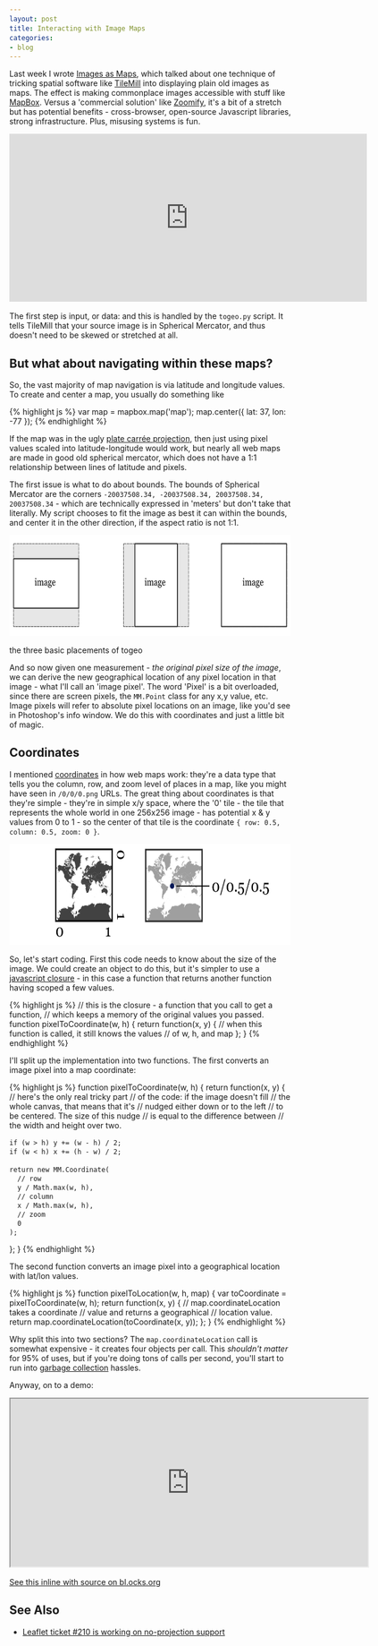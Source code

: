 ```yaml
---
layout: post
title: Interacting with Image Maps
categories:
- blog
---
```


Last week I wrote [Images as Maps](http://macwright.org/2012/08/13/images-as-maps.html),
which talked about one technique of tricking spatial software like
[TileMill](http://mapbox.com/tilemill/) into displaying plain old images
as maps. The effect is making commonplace images accessible with stuff like
[MapBox](http://mapbox.com/). Versus a 'commercial solution' like
[Zoomify](http://www.zoomify.com/), it's a bit of a stretch but has potential
benefits - cross-browser, open-source Javascript libraries, strong
infrastructure. Plus, misusing systems is fun.

<iframe width='640' height='300' frameBorder='0'
    src='http://a.tiles.mapbox.com/v3/tmcw.map-5qadc7q9.html#4/10.055/-147.700'></iframe>

The first step is input, or data: and this is handled by the `togeo.py` script.
It tells TileMill that your source image is in Spherical Mercator, and thus
doesn't need to be skewed or stretched at all.

## But what about navigating within these maps?

So, the vast majority of map navigation is via latitude and longitude values.
To create and center a map, you usually do something like

{% highlight js %}
var map = mapbox.map('map');
map.center({ lat: 37, lon: -77 });
{% endhighlight %}

If the map was in the ugly [plate carrée projection](http://en.wikipedia.org/wiki/Equirectangular_projection),
then just using pixel values scaled into latitude-longitude would work, but
nearly all web maps are made in good old spherical mercator, which does
not have a 1:1 relationship between lines of latitude and pixels.

The first issue is what to do about bounds. The bounds of Spherical Mercator
are the corners `-20037508.34, -20037508.34, 20037508.34, 20037508.34` -
which are technically expressed in 'meters' but don't take that literally.
My script chooses to fit the image as best it can within the bounds, and center
it in the other direction, if the aspect ratio is not 1:1.

<img src='/graphics/interacting-with-image-maps.png' width='640' height='180' />

<span class='image-credit'>the three basic placements of togeo</span>

And so now given one measurement - _the original pixel size of the image_,
we can derive the new geographical location of any pixel location in that image -
what I'll call an 'image pixel'. The word 'Pixel' is a bit overloaded, since
there are screen pixels, the `MM.Point` class for any x,y value, etc.
Image pixels will refer to absolute pixel locations on an image, like you'd
see in Photoshop's info window.
We do this with coordinates and just a little bit of magic.

## Coordinates

I mentioned [coordinates](http://macwright.org/2012/05/15/how-web-maps-work.html) in
how web maps work: they're a data type that tells you the column, row, and
zoom level of places in a map, like you might have seen in `/0/0/0.png` URLs.
The great thing about coordinates is that they're simple - they're in
simple x/y space, where the '0' tile - the tile that represents the whole
world in one 256x256 image - has potential x & y values from 0 to 1 -
so the center of that tile is the coordinate `{ row: 0.5, column: 0.5, zoom: 0 }`.

<img src='/graphics/interacting-with-image-maps-2.png' width='640' height='180' />

So, let's start coding. First this code needs to know about the size of the image.
We could create an object to do this, but it's simpler to use a
[javascript closure](http://www.javascriptkit.com/javatutors/closures.shtml) -
in this case a function that returns another function having scoped a few values.

{% highlight js %}
// this is the closure - a function that you call to get a function,
// which keeps a memory of the original values you passed.
function pixelToCoordinate(w, h) {
  return function(x, y) {
    // when this function is called, it still knows the values
    // of w, h, and map
  };
}
{% endhighlight %}

I'll split up the implementation into two functions. The first converts
an image pixel into a map coordinate:

{% highlight js %}
function pixelToCoordinate(w, h) {
  return function(x, y) {
    // here's the only real tricky part
    // of the code: if the image doesn't fill
    // the whole canvas, that means that it's
    // nudged either down or to the left
    // to be centered. The size of this nudge
    // is equal to the difference between
    // the width and height over two.

    if (w > h) y += (w - h) / 2;
    if (w < h) x += (h - w) / 2;

    return new MM.Coordinate(
      // row
      y / Math.max(w, h),
      // column
      x / Math.max(w, h),
      // zoom
      0
    );
  };
}
{% endhighlight %}

The second function converts an image pixel into a geographical location with
lat/lon values.

{% highlight js %}
function pixelToLocation(w, h, map) {
  var toCoordinate = pixelToCoordinate(w, h);
  return function(x, y) {
    // map.coordinateLocation takes a coordinate
    // value and returns a geographical
    // location value.
    return map.coordinateLocation(toCoordinate(x, y));
  };
}
{% endhighlight %}

Why split this into two sections? The `map.coordinateLocation` call is somewhat
expensive - it creates four objects per call. This _shouldn't matter_
for 95% of uses, but if you're doing tons of calls per second, you'll
start to run into [garbage collection](http://www.scirra.com/blog/76/how-to-write-low-garbage-real-time-javascript)
hassles.

Anyway, on to a demo:

<iframe src='http://bl.ocks.org/d/3388822/' width='640' height='300'></iframe>

[See this inline with source on bl.ocks.org](http://bl.ocks.org/3388822)

## See Also

* [Leaflet ticket #210 is working on no-projection support](https://github.com/CloudMade/Leaflet/issues/210)
